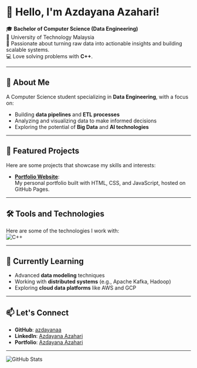 # 👋 Hello, I'm Azdayana Azahari!

🎓 **Bachelor of Computer Science (Data Engineering)**  
🏫 University of Technology Malaysia  
🌟 Passionate about turning raw data into actionable insights and building scalable systems.   
💻 Love solving problems with **C++**.

---

## 🚀 About Me
A Computer Science student specializing in **Data Engineering**, with a focus on:  
- Building **data pipelines** and **ETL processes**  
- Analyzing and visualizing data to make informed decisions  
- Exploring the potential of **Big Data** and **AI technologies**  

---

## 🌟 Featured Projects
Here are some projects that showcase my skills and interests:
- **[Portfolio Website](https://azdayanaa.github.io/)**:  
  My personal portfolio built with HTML, CSS, and JavaScript, hosted on GitHub Pages.

---

## 🛠️ Tools and Technologies
Here are some of the technologies I work with:  
![C++](https://img.shields.io/badge/-C++-00599C?logo=cplusplus&logoColor=white&style=flat)

---

## 🌱 Currently Learning
- Advanced **data modeling** techniques
- Working with **distributed systems** (e.g., Apache Kafka, Hadoop)
- Exploring **cloud data platforms** like AWS and GCP  

---

## 📫 Let's Connect
- **GitHub**: [azdayanaa](https://github.com/azdayanaa)
- **LinkedIn**: [Azdayana Azahari](https://linkedin.com/in/AzdayanaAzahari)
- **Portfolio**: [Azdayana Azahari](https://azdayanaa.github.io)

---

![GitHub Stats](https://github-readme-stats.vercel.app/api?username=azdayanaa&show_icons=true&theme=radical)

<!---
azdayanaa/azdayanaa is a ✨ special ✨ repository because its `README.md` (this file) appears on your GitHub profile.
You can click the Preview link to take a look at your changes.
--->
